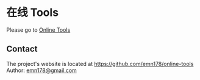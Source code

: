 # 在线 Tools
Please go to [Online Tools](http://emn178.github.io/online-tools/)

## Contact
The project's website is located at https://github.com/emn178/online-tools  
Author: emn178@gmail.com
